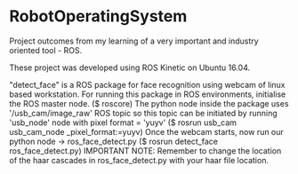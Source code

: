 # RobotOperatingSystem
Project outcomes from my learning of a very important and industry oriented tool - ROS. 

These project was developed using ROS Kinetic on Ubuntu 16.04.

"detect_face" is a ROS package for face recognition using webcam of linux based workstation. 
For running this package in ROS environments, initialise the ROS master node.
($ roscore)
The python node inside the package uses '/usb_cam/image_raw' ROS topic so this topic can be initiated by running 'usb_node' node with pixel format = 'yuyv'
($ rosrun usb_cam usb_cam_node _pixel_format:=yuyv)
Once the webcam starts, now run our python node -> ros_face_detect.py
($ rosrun detect_face ros_face_detect.py)
IMPORTANT NOTE: Remember to change the location of the haar cascades in ros_face_detect.py with your haar file location.

